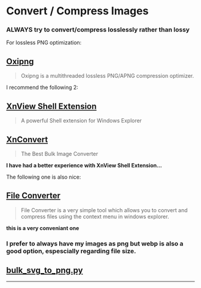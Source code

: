 # Convert / Compress Images

### ALWAYS try to convert/compress losslessly rather than lossy

For lossless PNG optimization:

## [Oxipng](https://github.com/shssoichiro/oxipng)

> Oxipng is a multithreaded lossless PNG/APNG compression optimizer.

I recommend the following 2:

## [XnView Shell Extension](https://www.xnview.com/en/xnshell/)

> A powerful Shell extension for Windows Explorer

## [XnConvert](https://www.xnview.com/en/xnconvert/)

> The Best Bulk Image Converter

**I have had a better experience with XnView Shell Extension...**

The following one is also nice:

## [File Converter](https://github.com/Tichau/FileConverter)

> File Converter is a very simple tool which allows you to convert and compress files using the context menu in windows explorer.

**this is a very conveniant one**

### I prefer to always have my images as png but webp is also a good option, espescially regarding file size.

## [bulk_svg_to_png.py](./bulk_svg_to_png.py)

> 

****

